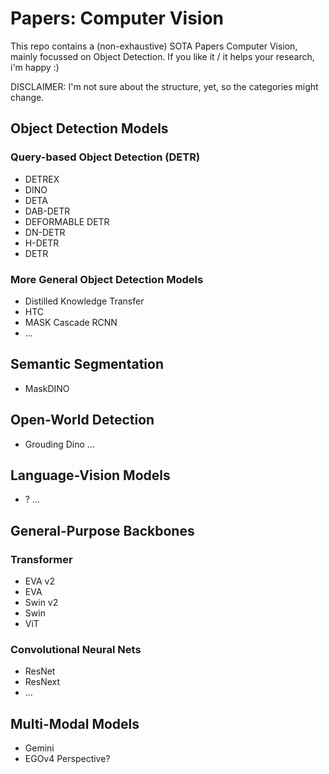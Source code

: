 # Papers: Computer Vision
This repo contains a (non-exhaustive) SOTA Papers Computer Vision, mainly focussed on Object Detection. If you like it / it helps your research, i'm happy :)

DISCLAIMER: I'm not sure about the structure, yet, so the categories might change.
## Object Detection Models
### Query-based Object Detection (DETR)
- DETREX
- DINO
- DETA
- DAB-DETR
- DEFORMABLE DETR
- DN-DETR
- H-DETR
- DETR
### More General Object Detection Models
- Distilled Knowledge Transfer
- HTC
- MASK Cascade RCNN
- ...
## Semantic Segmentation
- MaskDINO
## Open-World Detection
- Grouding Dino
...
## Language-Vision Models
- ?
...
## General-Purpose Backbones
### Transformer
- EVA v2
- EVA
- Swin v2
- Swin
- ViT

### Convolutional Neural Nets
- ResNet
- ResNext
- ...

## Multi-Modal Models
- Gemini
- EGOv4 Perspective?
